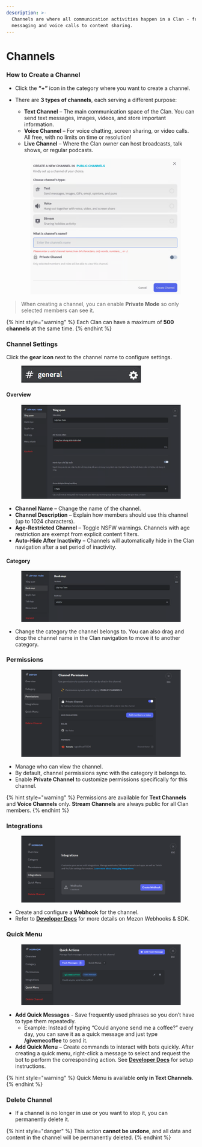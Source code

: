 ```yaml
---
description: >-
  Channels are where all communication activities happen in a Clan - from
  messaging and voice calls to content sharing.
---
```


# Channels

### **How to Create a Channel**

* Click the **“+”** icon in the category where you want to create a channel.
*   There are **3 types of channels**, each serving a different purpose:

    * **Text Channel** – The main communication space of the Clan. You can send text messages, images, videos, and store important information.
    * **Voice Channel** – For voice chatting, screen sharing, or video calls. All free, with no limits on time or resolution!
    * **Live Channel** – Where the Clan owner can host broadcasts, talk shows, or regular podcasts.

    <figure><img src="../../../../../.gitbook/assets/image (7).png" alt=""><figcaption></figcaption></figure>

> When creating a channel, you can enable **Private Mode** so only selected members can see it.

{% hint style="warning" %}
Each Clan can have a maximum of **500 channels** at the same time.
{% endhint %}

### **Channel Settings**

Click the **gear icon** next to the channel name to configure settings.

<figure><img src="../../../../../.gitbook/assets/image (8).png" alt=""><figcaption></figcaption></figure>

#### **Overview**

<figure><img src="../../../../../.gitbook/assets/image (9).png" alt=""><figcaption></figcaption></figure>

* **Channel Name** – Change the name of the channel.
* **Channel Description** – Explain how members should use this channel (up to 1024 characters).
* **Age-Restricted Channel** – Toggle NSFW warnings. Channels with age restriction are exempt from explicit content filters.
* **Auto-Hide After Inactivity** – Channels will automatically hide in the Clan navigation after a set period of inactivity.

#### **Category**

<figure><img src="../../../../../.gitbook/assets/image (10).png" alt=""><figcaption></figcaption></figure>

* Change the category the channel belongs to. You can also drag and drop the channel name in the Clan navigation to move it to another category.

### **Permissions**

<figure><img src="../../../../../.gitbook/assets/image (11).png" alt=""><figcaption></figcaption></figure>

* Manage who can view the channel.&#x20;
* By default, channel permissions sync with the category it belongs to.
* Enable **Private Channel** to customize permissions specifically for this channel.

{% hint style="warning" %}
Permissions are available for **Text Channels** and **Voice Channels** only. **Stream Channels** are always public for all Clan members.
{% endhint %}

### **Integrations**

<figure><img src="../../../../../.gitbook/assets/image (12).png" alt=""><figcaption></figcaption></figure>

* Create and configure a **Webhook** for the channel.
* Refer to [**Developer Doc**](https://app.gitbook.com/u/5hbm12F5PPaicTVNxajXSEJ6mcg1)[**s**](https://mezon.ai/docs/mezon-sdk-docs/) for more details on Mezon Webhooks & SDK.

### **Quick Menu**

<figure><img src="../../../../../.gitbook/assets/image (14).png" alt=""><figcaption></figcaption></figure>

* **Add Quick Messages** - Save frequently used phrases so you don’t have to type them repeatedly.
  * Example: Instead of typing “Could anyone send me a coffee?” every day, you can save it as a quick message and just type **/givemecoffee** to send it.
* **Add Quick Menu** – Create commands to interact with bots quickly. After creating a quick menu, right-click a message to select and request the bot to perform the corresponding action. See [**Developer Docs**](https://mezon.ai/docs/mezon-sdk-docs/) for setup instructions.

{% hint style="warning" %}
Quick Menu is available **only in Text Channels**.
{% endhint %}

### **Delete Channel**

* If a channel is no longer in use or you want to stop it, you can permanently delete it.

{% hint style="danger" %}
This action **cannot be undone**, and all data and content in the channel will be permanently deleted.
{% endhint %}
